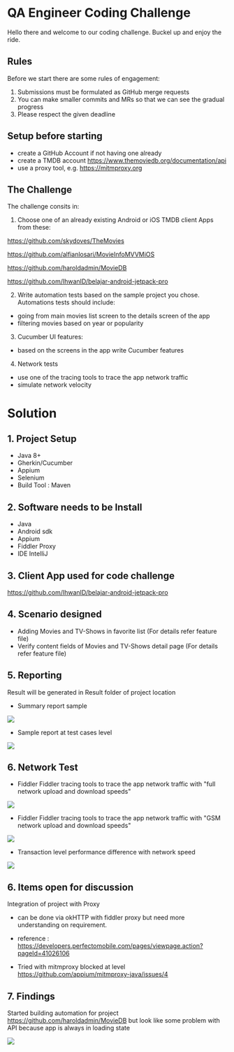 # QA Engineer Coding Challenge

Hello there and welcome to our coding challenge. Buckel up and enjoy the ride. 

## Rules
Before we start there are some rules of engagement:
1. Submissions must be formulated as GitHub merge requests
2. You can make smaller commits and MRs so that we can see the gradual progress
3. Please respect the given deadline

## Setup before starting
- create a GitHub Account if not having one already
- create a TMDB account https://www.themoviedb.org/documentation/api
- use a proxy tool, e.g. https://mitmproxy.org

## The Challenge

The challenge consits in:
1. Choose one of an already existing Android or iOS TMDB client Apps from these:

https://github.com/skydoves/TheMovies

https://github.com/alfianlosari/MovieInfoMVVMiOS

https://github.com/haroldadmin/MovieDB

https://github.com/IhwanID/belajar-android-jetpack-pro

2. Write automation tests based on the sample project you chose. Automations tests should include:
- going from main movies list screen to the details screen of the app
- filtering movies based on year or popularity

3. Cucumber UI features:
- based on the screens in the app write Cucumber features

4. Network tests
- use one of the tracing tools to trace the app network traffic
- simulate network velocity

# Solution

## 1. Project Setup

- Java 8+
- Gherkin/Cucumber
- Appium
- Selenium 
- Build Tool : Maven 

## 2. Software needs to be Install

- Java
- Android sdk
- Appium
- Fiddler Proxy
- IDE IntelliJ

## 3. Client App used for code challenge

https://github.com/IhwanID/belajar-android-jetpack-pro

## 4. Scenario designed 

- Adding Movies and TV-Shows in favorite list (For details refer feature file)
- Verify content fields of Movies and TV-Shows detail page (For details refer feature file)

## 5. Reporting 

Result will be generated in Result folder of project location
- Summary report sample
<img src="img/SummaryReport.png">

- Sample report at test cases level
 <img src="img/TestLevelReport.png">

## 6. Network Test

- Fiddler Fiddler tracing tools to trace the app network traffic with "full network upload and download speeds"
<img src="img/Network_traffic_with_Full_network.png">

- Fiddler Fiddler tracing tools to trace the app network traffic with "GSM network upload and download speeds"
<img src="img/Network_traffic_with_Poor_network.png">

- Transaction level performance difference with network speed
<img src="img/Transation_Performance_Difference.png">

## 6. Items open for discussion

Integration of project with Proxy
- can be done via okHTTP with fiddler proxy but need more understanding on requirement.
- reference : https://developers.perfectomobile.com/pages/viewpage.action?pageId=41026106

- Tried with mitmproxy blocked at level https://github.com/appium/mitmproxy-java/issues/4 

## 7. Findings

Started building automation for project https://github.com/haroldadmin/MovieDB but look like some problem with API because app is always in loading state 

<img src="img/MovieDB.png">